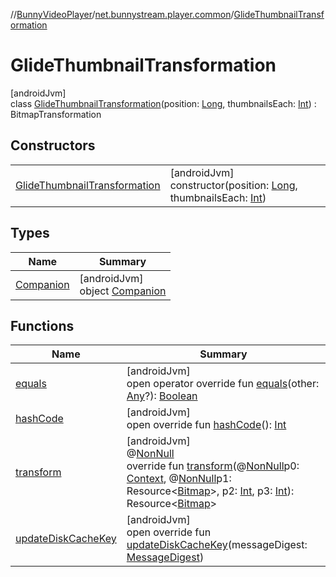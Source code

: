 //[BunnyVideoPlayer](../../../index.md)/[net.bunnystream.player.common](../index.md)/[GlideThumbnailTransformation](index.md)

# GlideThumbnailTransformation

[androidJvm]\
class [GlideThumbnailTransformation](index.md)(position: [Long](https://kotlinlang.org/api/latest/jvm/stdlib/kotlin-stdlib/kotlin/-long/index.html), thumbnailsEach: [Int](https://kotlinlang.org/api/latest/jvm/stdlib/kotlin-stdlib/kotlin/-int/index.html)) : BitmapTransformation

## Constructors

| | |
|---|---|
| [GlideThumbnailTransformation](-glide-thumbnail-transformation.md) | [androidJvm]<br>constructor(position: [Long](https://kotlinlang.org/api/latest/jvm/stdlib/kotlin-stdlib/kotlin/-long/index.html), thumbnailsEach: [Int](https://kotlinlang.org/api/latest/jvm/stdlib/kotlin-stdlib/kotlin/-int/index.html)) |

## Types

| Name | Summary |
|---|---|
| [Companion](-companion/index.md) | [androidJvm]<br>object [Companion](-companion/index.md) |

## Functions

| Name | Summary |
|---|---|
| [equals](equals.md) | [androidJvm]<br>open operator override fun [equals](equals.md)(other: [Any](https://kotlinlang.org/api/latest/jvm/stdlib/kotlin-stdlib/kotlin/-any/index.html)?): [Boolean](https://kotlinlang.org/api/latest/jvm/stdlib/kotlin-stdlib/kotlin/-boolean/index.html) |
| [hashCode](hash-code.md) | [androidJvm]<br>open override fun [hashCode](hash-code.md)(): [Int](https://kotlinlang.org/api/latest/jvm/stdlib/kotlin-stdlib/kotlin/-int/index.html) |
| [transform](index.md#-1192976223%2FFunctions%2F-1643271842) | [androidJvm]<br>@[NonNull](https://developer.android.com/reference/kotlin/androidx/annotation/NonNull.html)<br>override fun [transform](index.md#-1192976223%2FFunctions%2F-1643271842)(@[NonNull](https://developer.android.com/reference/kotlin/androidx/annotation/NonNull.html)p0: [Context](https://developer.android.com/reference/kotlin/android/content/Context.html), @[NonNull](https://developer.android.com/reference/kotlin/androidx/annotation/NonNull.html)p1: Resource&lt;[Bitmap](https://developer.android.com/reference/kotlin/android/graphics/Bitmap.html)&gt;, p2: [Int](https://kotlinlang.org/api/latest/jvm/stdlib/kotlin-stdlib/kotlin/-int/index.html), p3: [Int](https://kotlinlang.org/api/latest/jvm/stdlib/kotlin-stdlib/kotlin/-int/index.html)): Resource&lt;[Bitmap](https://developer.android.com/reference/kotlin/android/graphics/Bitmap.html)&gt; |
| [updateDiskCacheKey](update-disk-cache-key.md) | [androidJvm]<br>open override fun [updateDiskCacheKey](update-disk-cache-key.md)(messageDigest: [MessageDigest](https://developer.android.com/reference/kotlin/java/security/MessageDigest.html)) |
